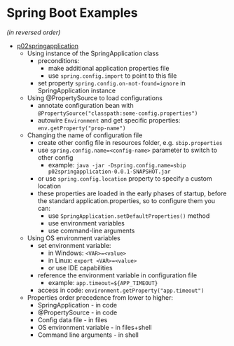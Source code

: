 # Spring Boot Examples

_(in reversed order)_

* [p02springapplication](p02springapplication)
    * Using instance of the SpringApplication class
        * preconditions: 
            * make additional application properties file
            * use `spring.config.import` to point to this file
        * set property `spring.config.on-not-found=ignore` in SpringApplication instance
    * Using @PropertySource to load configurations
        * annotate configuration bean with `@PropertySource("classpath:some-config.properties")`
        * autowire `Environment` and get specific properties: `env.getProperty("prop-name")`
    * Changing the name of configuration file
        * create other config file in resources folder, e.g. `sbip.properties`
        * use `spring.config.name=<config-name>` parameter to switch to other config
            * example: `java -jar -Dspring.config.name=sbip p02springapplication-0.0.1-SNAPSHOT.jar`
        * or use `spring.config.location` property to specify a custom location
        * these properties are loaded in the early phases of startup, before the standard application.properties,
        so to configure them you can:
            * use `SpringApplication.setDefaultProperties()` method
            * use environment variables
            * use command-line arguments
    * Using OS environment variables
        * set environment variable:
            * in Windows: `<VAR>=<value>`
            * in Linux: `export <VAR>=<value>`
            * or use IDE capabilities
        * reference the environment variable in configuration file
            * example: `app.timeout=${APP_TIMEOUT}`
        * access in code: `environment.getProperty("app.timeout")`
    * Properties order precedence from lower to higher:
        * SpringApplication - in code
        * @PropertySource - in code
        * Config data file - in files
        * OS environment variable - in files+shell
        * Command line arguments - in shell
